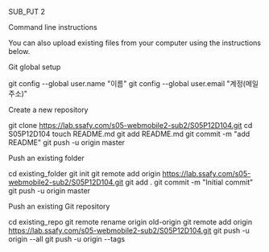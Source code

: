 SUB_PJT 2
<br/>

Command line instructions

You can also upload existing files from your computer using the instructions below.


Git global setup

git config --global user.name "이름"
git config --global user.email "계정(메일주소)"

Create a new repository

git clone https://lab.ssafy.com/s05-webmobile2-sub2/S05P12D104.git
cd S05P12D104
touch README.md
git add README.md
git commit -m "add README"
git push -u origin master

Push an existing folder

cd existing_folder
git init
git remote add origin https://lab.ssafy.com/s05-webmobile2-sub2/S05P12D104.git
git add .
git commit -m "Initial commit"
git push -u origin master

Push an existing Git repository

cd existing_repo
git remote rename origin old-origin
git remote add origin https://lab.ssafy.com/s05-webmobile2-sub2/S05P12D104.git
git push -u origin --all
git push -u origin --tags
